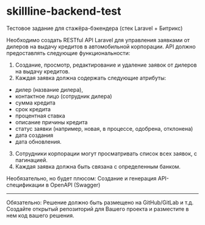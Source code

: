 # skillline-backend-test
Тестовое задание для стажёра-бэкендера (стек Laravel + Битрикс)

Необходимо создать RESTful API Laravel для управления заявками от дилеров на выдачу кредитов в
автомобильной корпорации. API должно предоставлять следующие функциональности:
1. Создание, просмотр, редактирование и удаление заявок от дилеров на выдачу кредитов.
2. Каждая заявка должна содержать следующие атрибуты:
- дилер (название дилера),
- контактное лицо (сотрудник дилера)
- сумма кредита
- срок кредита
- процентная ставка
- описание причины кредита
- статус заявки (например, новая, в процессе, одобрена, отклонена)
- дата создания
- дата обновления.
3. Сотрудники корпорации могут просматривать список всех заявок, с пагинацией.
4. Каждая заявка должна быть связана с определенным банком.

Необязательно, но будет плюсом:
Создание и генерация API-спецификации в OpenAPI (Swagger)

------------------------------------------------------------------------------------------------

Обязательно: Решение должно быть размещено на GitHub/GitLab и т.д. Создайте открытый репозиторий для Вашего проекта и разместите в нем код вашего решения.
